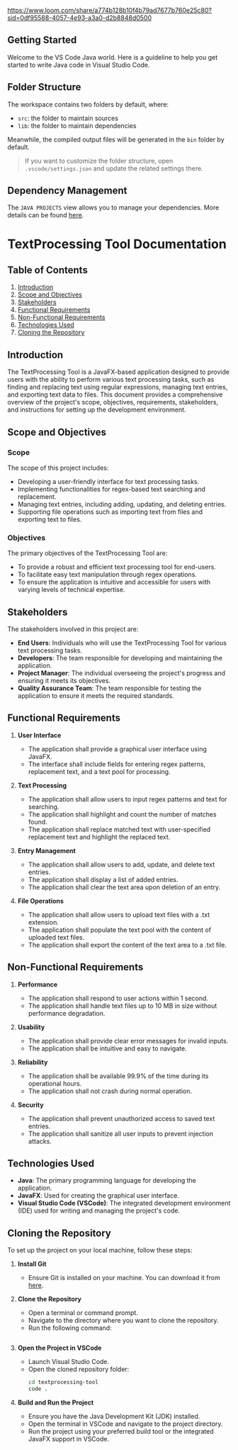 https://www.loom.com/share/a774b128b10f4b79ad7677b760e25c80?sid=0df95588-4057-4e93-a3a0-d2b8848d0500

## Getting Started

Welcome to the VS Code Java world. Here is a guideline to help you get started to write Java code in Visual Studio Code.

## Folder Structure

The workspace contains two folders by default, where:

- `src`: the folder to maintain sources
- `lib`: the folder to maintain dependencies

Meanwhile, the compiled output files will be generated in the `bin` folder by default.

> If you want to customize the folder structure, open `.vscode/settings.json` and update the related settings there.

## Dependency Management

The `JAVA PROJECTS` view allows you to manage your dependencies. More details can be found [here](https://github.com/microsoft/vscode-java-dependency#manage-dependencies).


# TextProcessing Tool Documentation

## Table of Contents
1. [Introduction](#introduction)
2. [Scope and Objectives](#scope-and-objectives)
3. [Stakeholders](#stakeholders)
4. [Functional Requirements](#functional-requirements)
5. [Non-Functional Requirements](#non-functional-requirements)
6. [Technologies Used](#technologies-used)
7. [Cloning the Repository](#cloning-the-repository)

## Introduction
The TextProcessing Tool is a JavaFX-based application designed to provide users with the ability to perform various text processing tasks, such as finding and replacing text using regular expressions, managing text entries, and exporting text data to files. This document provides a comprehensive overview of the project's scope, objectives, requirements, stakeholders, and instructions for setting up the development environment.

## Scope and Objectives
### Scope
The scope of this project includes:
- Developing a user-friendly interface for text processing tasks.
- Implementing functionalities for regex-based text searching and replacement.
- Managing text entries, including adding, updating, and deleting entries.
- Supporting file operations such as importing text from files and exporting text to files.

### Objectives
The primary objectives of the TextProcessing Tool are:
- To provide a robust and efficient text processing tool for end-users.
- To facilitate easy text manipulation through regex operations.
- To ensure the application is intuitive and accessible for users with varying levels of technical expertise.

## Stakeholders
The stakeholders involved in this project are:
- **End Users**: Individuals who will use the TextProcessing Tool for various text processing tasks.
- **Developers**: The team responsible for developing and maintaining the application.
- **Project Manager**: The individual overseeing the project's progress and ensuring it meets its objectives.
- **Quality Assurance Team**: The team responsible for testing the application to ensure it meets the required standards.

## Functional Requirements
1. **User Interface**
   - The application shall provide a graphical user interface using JavaFX.
   - The interface shall include fields for entering regex patterns, replacement text, and a text pool for processing.

2. **Text Processing**
   - The application shall allow users to input regex patterns and text for searching.
   - The application shall highlight and count the number of matches found.
   - The application shall replace matched text with user-specified replacement text and highlight the replaced text.

3. **Entry Management**
   - The application shall allow users to add, update, and delete text entries.
   - The application shall display a list of added entries.
   - The application shall clear the text area upon deletion of an entry.

4. **File Operations**
   - The application shall allow users to upload text files with a .txt extension.
   - The application shall populate the text pool with the content of uploaded text files.
   - The application shall export the content of the text area to a .txt file.

## Non-Functional Requirements
1. **Performance**
   - The application shall respond to user actions within 1 second.
   - The application shall handle text files up to 10 MB in size without performance degradation.

2. **Usability**
   - The application shall provide clear error messages for invalid inputs.
   - The application shall be intuitive and easy to navigate.

3. **Reliability**
   - The application shall be available 99.9% of the time during its operational hours.
   - The application shall not crash during normal operation.

4. **Security**
   - The application shall prevent unauthorized access to saved text entries.
   - The application shall sanitize all user inputs to prevent injection attacks.

## Technologies Used
- **Java**: The primary programming language for developing the application.
- **JavaFX**: Used for creating the graphical user interface.
- **Visual Studio Code (VSCode)**: The integrated development environment (IDE) used for writing and managing the project's code.

## Cloning the Repository
To set up the project on your local machine, follow these steps:

1. **Install Git**
   - Ensure Git is installed on your machine. You can download it from [here](https://git-scm.com/).

2. **Clone the Repository**
   - Open a terminal or command prompt.
   - Navigate to the directory where you want to clone the repository.
   - Run the following command:
     ```bash
   
     ```

3. **Open the Project in VSCode**
   - Launch Visual Studio Code.
   - Open the cloned repository folder:
     ```bash
     cd textprocessing-tool
     code .
     ```

4. **Build and Run the Project**
   - Ensure you have the Java Development Kit (JDK) installed.
   - Open the terminal in VSCode and navigate to the project directory.
   - Run the project using your preferred build tool or the integrated JavaFX support in VSCode.
